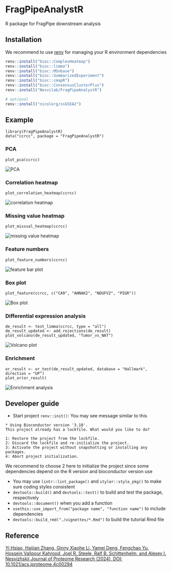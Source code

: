 # FragPipeAnalystR

R package for FragPipe downstream analysis

## Installation

We recommend to use [renv](https://rstudio.github.io/renv/index.html) for managing your R environment dependencies

``` r
renv::install("bioc::ComplexHeatmap")
renv::install("bioc::limma")
renv::install("bioc::MSnbase")
renv::install("bioc::SummarizedExperiment")
renv::install("bioc::cmapR")
renv::install("bioc::ConsensusClusterPlus")
renv::install("Nesvilab/FragPipeAnalystR")

# optional
renv::install("nicolerg/ssGSEA2")
```

## Example

```
library(FragPipeAnalystR)
data("ccrcc", package = "FragPipeAnalystR")
```

### PCA

```
plot_pca(ccrcc)
```

![PCA](vignettes/tutorial_files/figure-html/unnamed-chunk-6-1.png)

### Correlation heatmap

```
plot_correlation_heatmap(ccrcc)
```

![correlation heatmap](vignettes/tutorial_files/figure-html/unnamed-chunk-7-1.png)

### Missing value heatmap

```
plot_missval_heatmap(ccrcc)
```

![missing value heatmap](vignettes/tutorial_files/figure-html/unnamed-chunk-8-1.png)

### Feature numbers

```
plot_feature_numbers(ccrcc)
```

![feature bar plot](vignettes/tutorial_files/figure-html/unnamed-chunk-9-1.png)

### Box plot

```
plot_feature(ccrcc, c("CA9", "AHNAK2", "NDUFV2", "PIGR"))
```

![Box plot](vignettes/tutorial_files/figure-html/unnamed-chunk-10-1.png)

### Differential expression analysis

```
de_result <- test_limma(ccrcc, type = "all")
de_result_updated <- add_rejections(de_result)
plot_volcano(de_result_updated, "Tumor_vs_NAT")
```

![Volcano plot](vignettes/tutorial_files/figure-html/unnamed-chunk-12-1.png)

### Enrichment

``` {r include=T, warning=F}
or_result <- or_test(de_result_updated, database = "Hallmark", direction = "UP")
plot_or(or_result)
```

![Enrichment analysis](vignettes/tutorial_files/figure-html/unnamed-chunk-13-1.png)


## Developer guide
- Start project `renv::init()`:
You may see message similar to this
```
* Using Bioconductor version '3.18'.
This project already has a lockfile. What would you like to do? 

1: Restore the project from the lockfile.
2: Discard the lockfile and re-initialize the project.
3: Activate the project without snapshotting or installing any packages.
4: Abort project initialization.
```
We recommend to choose 2 here to initialize the project since some dependencies depend on the R version and bioconductor version use
- You may use `lintr::lint_package()` and `styler::style_pkg()` to make sure coding styles consistent
- `devtools::build()` and `devtools::test()` to build and test the package, respectively
- `devtools::document()` when you add a function
- `usethis::use_import_from("package name", "function name")` to include dependencies
- `devtools::build_rmd("./vignettes/*.Rmd")` to build the tutorial Rmd file

## Reference
[Yi Hsiao, Haijian Zhang, Ginny Xiaohe Li, Yamei Deng, Fengchao Yu, Hossein Valipour Kahrood, Joel R. Steele, Ralf B. Schittenhelm, and Alexey I. Nesvizhskii
Journal of Proteome Research (2024), DOI: 10.1021/acs.jproteome.4c00294](https://pubs.acs.org/doi/10.1021/acs.jproteome.4c00294)


